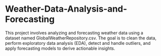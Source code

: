 # Weather-Data-Analysis-and-Forecasting
This project involves analyzing and forecasting weather data using a dataset named GlobalWeatherRepository.csv. The goal is to clean the data, perform exploratory data analysis (EDA), detect and handle outliers, and apply forecasting models to derive actionable insights.
